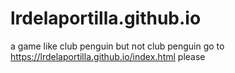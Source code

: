# lrdelaportilla.github.io
a game like club penguin but not club penguin
go to https://lrdelaportilla.github.io/index.html please
